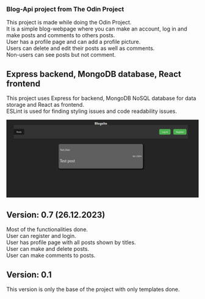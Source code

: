 ### Blog-Api project from The Odin Project
This project is made while doing the Odin Project.<br>
It is a simple blog-webpage where you can make an account, log in and make posts and comments to others posts.<br>
User has a profile page and can add a profile picture.<br>
Users can delete and edit their posts as well as comments.<br>
Non-users can see posts but not comment.<br>

## Express backend, MongoDB database, React frontend
This project uses Express for backend, MongoDB NoSQL database for data storage and React as frontend.<br>
ESLint is used for finding styling issues and code readability issues.

![Main Page (not login as user)](image.png)

## Version: 0.7 (26.12.2023)
Most of the functionalities done.</br>
User can register and login.</br>
User has profile page with all posts shown by titles.</br>
User can make and delete posts.</br>
User can make comments to posts.</br>

## Version: 0.1
This version is only the base of the project with only templates done.
